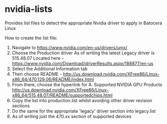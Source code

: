 # nvidia-lists
Provides list files to detect the appropriate Nvidia driver to apply in Batocera Linux

How to create the list file:

1. Navigate to https://www.nvidia.com/en-us/drivers/unix/
2. Choose the Production driver
   As of writing the latest Legacy driver is 515.48.07
   Located here - https://www.nvidia.com/Download/driverResults.aspx/188877/en-us
3. Select the Additional Information tab
4. Then choose README - http://us.download.nvidia.com/XFree86/Linux-x86_64/470.129.06/README/index.html
5. From there, choose the hyperlink for A. Supported NVIDIA GPU Products
   http://us.download.nvidia.com/XFree86/Linux-x86_64/515.48.07/README/supportedchips.html
6. Copy the list into production.list whilst avoiding other driver revision sections
7. Do the same for the appropriate 'legacy' driver section into legacy.list
8. As of writing just the 470.xx section of supported devices

